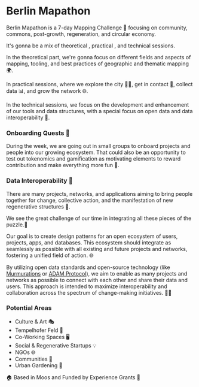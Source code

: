 # Berlin Mapathon

Berlin Mapathon is a 7-day Mapping Challenge 🌟 focusing on community, commons, post-growth, regeneration, and circular economy.

It's gonna be a mix of theoretical , practical , and technical  sessions.

In the theoretical part, we're gonna focus on different fields and aspects of mapping, tooling, and best practices of geographic and thematic mapping 🌍.

In practical sessions, where we explore the city 🚶‍♂️, get in contact 🤝, collect data 📊, and grow the network 🌐.

In the technical sessions, we focus on the development and enhancement of our tools and data structures, with a special focus on open data and data interoperability 🔗.

### Onboarding Quests 🚀

During the week, we are going out in small groups to onboard projects and people into our growing ecosystem. That could also be an opportunity to test out tokenomics and gamification as motivating elements to reward contribution and make everything more fun 🎉.

### Data Interoperability 🔄

There are many projects, networks, and applications aiming to bring people together for change, collective action, and the manifestation of new regenerative structures 🌱. 

We see the great challenge of our time in integrating all these pieces of the puzzle.🧩

Our goal is to create design patterns for an open ecosystem of users, projects, apps, and databases. This ecosystem should integrate as seamlessly as possible with all existing and future projects and networks, fostering a unified field of action. 🌐

By utilizing open data standards and open-source technology (like [Murmurations](https://murmurations.network/) or [ADAM Protocol](https://ad4m.dev/)), we aim to enable as many projects and networks as possible to connect with each other and share their data and users. This approach is intended to maximize interoperability and collaboration across the spectrum of change-making initiatives. 🔗✨

### Potential Areas 

  - Culture & Art 🎭
  - Tempelhofer Feld 🌳
  - Co-Working Spaces 🖥
  - Social & Regenerative Startups 💡
  - NGOs 🌐
  - Communities 👥
  - Urban Gardening 🌿

🏠 Based in Moos and Funded by Experience Grants 🌱
